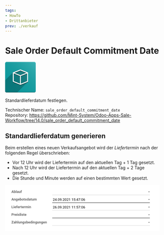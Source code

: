 ```yaml
---
tags:
- HowTo
- Drittanbieter
prev: ./verkauf
---
```

# Sale Order Default Commitment Date
![icon_oms_box](assets/icon_oms_box.png)

Standardlieferdatum festlegen. 

Technischer Name: `sale_order_default_commitment_date`\
Repository: <https://github.com/Mint-System/Odoo-Apps-Sale-Workflow/tree/14.0/sale_order_default_commitment_date>

## Standardlieferdatum generieren

Beim erstellen eines neuen Verkaufsangebot wird der *Liefertermin* nach der folgenden Regel überschrieben:
* Vor 12 Uhr wird der Liefertermin auf den aktuellen Tag + 1 Tag gesetzt.
* Nach 12 Uhr wird der Liefertermin auf den aktuellen Tag + 2 Tage gesetzt.
* Die Stunde und Minute werden auf einen bestimmten Wert gesetzt.

![](assets/Sale%20Order%20Default%20Commitment%20Date%20Beispiel.png)
